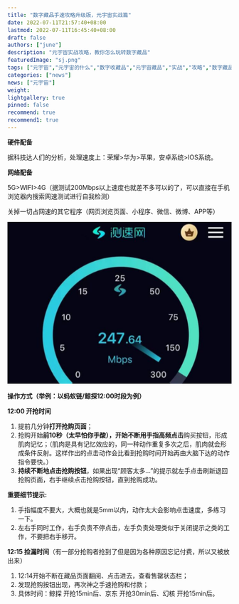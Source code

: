 ```yaml
---
title: "数字藏品手速攻略升级版，元宇宙实战篇"
date: 2022-07-11T21:57:40+08:00
lastmod: 2022-07-11T16:45:40+08:00
draft: false
authors: ["june"]
description: "元宇宙实战攻略，教你怎么玩转数字藏品"
featuredImage: "sj.png"
tags: ["元宇宙","元宇宙的什么","数字收藏品","元宇宙藏品","实战","攻略","数字藏品"]
categories: ["news"]
news: ["元宇宙"]
weight: 
lightgallery: true
pinned: false
recommend: true
recommend1: true
---
```


**硬件配备**

据科技达人们的分析，处理速度上：荣耀>华为>苹果，安卓系统>IOS系统。

**网络配备**

5G>WIFI>4G（据测试200Mbps以上速度也就差不多可以的了，可以直接在手机浏览器内搜索网速测试进行自我检测）

关掉一切占网速的其它程序（网页浏览页面、小程序、微信、微博、APP等）

![数字藏品](sj.png)


**操作方式（举例：以蚂蚁链/鲸探12:00时段为例）**

**12:00 开抢时间**

1. 提前几分钟**打开抢购页面**；
2. 抢购开始**前10秒（太早怕你手酸），开始不断用手指高频点击**购买按钮，形成肌肉记忆；（肌肉是具有记忆效应的，同一种动作重复多次之后，肌肉就会形成条件反射。这样作出的点击动作会比看到抢购时间开始再由大脑下达的动作指令要快。）
3. **持续不断地点击抢购按钮**，如果出现“顾客太多...”的提示就左手点击刷新退回抢购页面，右手继续点击抢购按钮，直到抢购成功。



**重要细节提示:**

1. 手指幅度不要大，大概也就是5mm以内，动作太大会影响点击速度，多练习一下。
2. 左右手同时工作，右手负责不停点击，左手负责处理类似于关闭提示之类的工作，不要把右手移开。



**12:15 捡漏时间**（有一部分抢购者抢到了但是因为各种原因忘记付费，所以又被放出来）

1. 12:14开始不断在藏品页面翻阅、点击进去，查看售罄状态栏；
2. 发现抢购按钮出现，再次神之手速抢购和付款；
3. 具体时间：鲸探 开抢15min后、京东 开抢30min后、幻核 开抢15min后。
